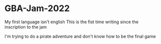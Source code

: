 # GBA-Jam-2022

My first language isn't english
This is the fist time writing since the inscription to the jam

I'm trying to do a pirate adventure and don't know how to be the final game
